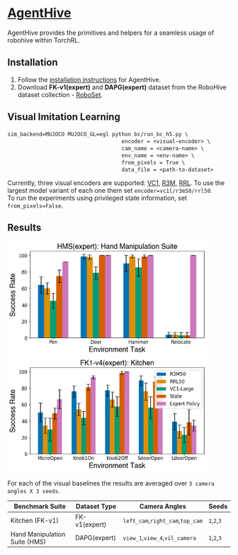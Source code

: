 # [AgentHive](https://github.com/facebookresearch/agenthive/tree/dev)

AgentHive provides the primitives and helpers for a seamless usage of robohive within TorchRL.

## Installation
1. Follow the [installation instructions](https://github.com/facebookresearch/agenthive/blob/dev/GET_STARTED.md) for AgentHive.  
2. Download **FK-v1(expert)** and **DAPG(expert)** dataset from the RoboHive dataset collection - [RoboSet](https://github.com/vikashplus/robohive/wiki/7.-Datasets).

## Visual Imitation Learning

```
sim_backend=MUJOCO MUJOCO_GL=egl python bc/run_bc_h5.py \
                                    encoder = <visual-encoder> \
                                    cam_name = <camera-name> \
                                    env_name = <env-name> \
                                    from_pixels = True \
                                    data_file = <path-to-dataset>
```
Currently, three visual encoders are supported: [VC1](https://github.com/facebookresearch/eai-vc), [R3M](https://github.com/facebookresearch/r3m), [RRL](https://github.com/facebookresearch/RRL). To use the largest model variant of each one them set `encoder=vc1l/r3m50/rrl50`.  
To run the experiments using privileged state information, set `from_pixels=False`.  


## Results

<img src="https://github.com/facebookresearch/agenthive/blob/dev/scripts/figures/hms_bmlp.png" width="450">  <img src="https://github.com/facebookresearch/agenthive/blob/dev/scripts/figures/kitchen_bmlp.png" width="450">

For each of the visual baselines the results are averaged over `3 camera angles X 3 seeds`.

| Benchmark Suite | Dataset Type | Camera Angles | Seeds |
| --- | --- | --- | --- |
| Kitchen (FK-v1) | FK-v1(expert) | `left_cam`,`right_cam`,`top_cam` | `1`,`2`,`3` |
| Hand Manipulation Suite (HMS) | DAPG(expert) | `view_1`,`view_4`,`vil_camera` | `1`,`2`,`3` |
